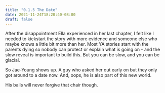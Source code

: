 ```yaml
---
title: "0.1.5 The Date"
date: 2021-11-24T18:20:40-08:00
draft: false
---
```

After the disappointment Ella experienced in her last chapter, I felt like I needed to kickstart the story with more evidence and someone else who maybe knows a little bit more than her. Most YA stories start with the parents dying so nobody can protect or explain what is going on - and the slow reveal is important to build this. But you can be slow, and you can be glacial.

So Jae-Young shows up. A guy who asked her out early on but they only got around to a date now. And, oops, he is also part of this new world.

His balls will never forgive that chair though.